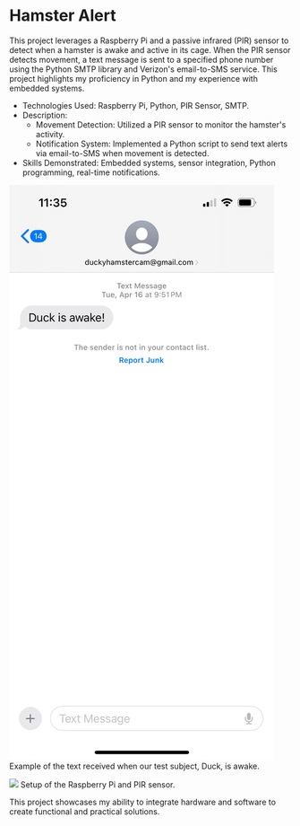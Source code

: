 # Hamster Alert

This project leverages a Raspberry Pi and a passive infrared (PIR) sensor to detect when a hamster is awake and active in its cage. When the PIR sensor detects movement, a text message is sent to a specified phone number using the Python SMTP library and Verizon's email-to-SMS service. This project highlights my proficiency in Python and my experience with embedded systems.

- Technologies Used: Raspberry Pi, Python, PIR Sensor, SMTP.
- Description:
    - Movement Detection: Utilized a PIR sensor to monitor the hamster's activity.
    - Notification System: Implemented a Python script to send text alerts via email-to-SMS when movement is detected.
- Skills Demonstrated: Embedded systems, sensor integration, Python programming, real-time notifications.

![](exampleOutput.png)
Example of the text received when our test subject, Duck, is awake.

![](assembledHardware.png)
Setup of the Raspberry Pi and PIR sensor.

This project showcases my ability to integrate hardware and software to create functional and practical solutions.

